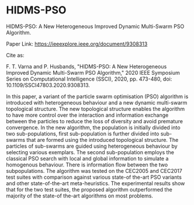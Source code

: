 # HIDMS-PSO
HIDMS-PSO: A New Heterogeneous Improved Dynamic Multi-Swarm PSO Algorithm.

Paper Link: https://ieeexplore.ieee.org/document/9308313

Cite as:

F. T. Varna and P. Husbands, "HIDMS-PSO: A New Heterogeneous Improved Dynamic Multi-Swarm PSO Algorithm," 2020 IEEE Symposium Series on Computational Intelligence (SSCI), 2020, pp. 473-480, doi: 10.1109/SSCI47803.2020.9308313.

In this paper, a variant of the particle swarm optimisation (PSO) algorithm is introduced with heterogeneous behaviour and a new dynamic multi-swarm topological structure. The new topological structure enables the algorithm to have more control over the interaction and information exchange between the particles to reduce the loss of diversity and avoid premature convergence. In the new algorithm, the population is initially divided into two sub-populations, first sub-population is further divided into sub-swarms that are formed using the introduced topological structure. The particles of sub-swarms are guided using heterogeneous behaviour by selecting various exemplars. The second sub-population employs the classical PSO search with local and global information to simulate a homogenous behaviour. There is information flow between the two subpopulations. The algorithm was tested on the CEC2005 and CEC2017 test suites with comparison against various state-of the-art PSO variants and other state-of-the-art meta-heuristics. The experimental results show that for the two test suites, the proposed algorithm outperformed the majority of the state-of the-art algorithms on most problems.
